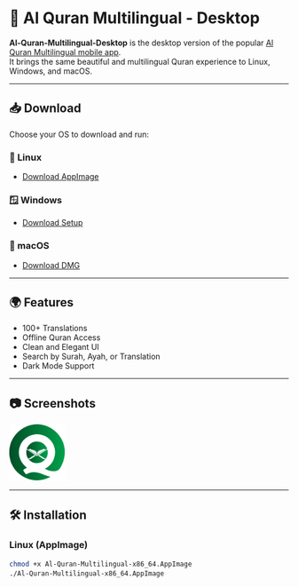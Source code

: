 # 🕋 Al Quran Multilingual - Desktop

**Al-Quran-Multilingual-Desktop** is the desktop version of the popular [Al Quran Multilingual mobile app](https://play.google.com/store/apps/details?id=jino.quran.app).  
It brings the same beautiful and multilingual Quran experience to Linux, Windows, and macOS.

---

## 📥 Download

Choose your OS to download and run:

### 🐧 Linux
- [Download AppImage](./appimage/Al-Quran-Multilingual-x86_64.AppImage)

### 🪟 Windows
- [Download Setup](./windows/Al-Quran-Multilingual-Setup.exe)

### 🍏 macOS
- [Download DMG](./mac/Al-Quran-Multilingual.dmg)

---

## 🌍 Features

- 100+ Translations
- Offline Quran Access
- Clean and Elegant UI
- Search by Surah, Ayah, or Translation
- Dark Mode Support

---

## 📷 Screenshots

<img src="./assets/images/quran.png" width="100" alt="App Logo" />

---

## 🛠️ Installation

### Linux (AppImage)
```bash
chmod +x Al-Quran-Multilingual-x86_64.AppImage
./Al-Quran-Multilingual-x86_64.AppImage
